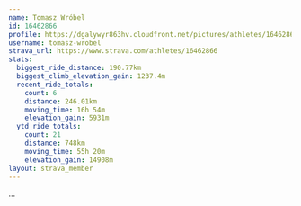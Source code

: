 ```yaml
---
name: Tomasz Wróbel
id: 16462866
profile: https://dgalywyr863hv.cloudfront.net/pictures/athletes/16462866/10169785/1/large.jpg
username: tomasz-wrobel
strava_url: https://www.strava.com/athletes/16462866
stats:
  biggest_ride_distance: 190.77km
  biggest_climb_elevation_gain: 1237.4m
  recent_ride_totals:
    count: 6
    distance: 246.01km
    moving_time: 16h 54m
    elevation_gain: 5931m
  ytd_ride_totals:
    count: 21
    distance: 748km
    moving_time: 55h 20m
    elevation_gain: 14908m
layout: strava_member
--- 
```

...
